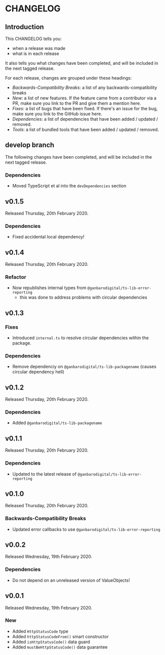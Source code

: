 # CHANGELOG

## Introduction

This CHANGELOG tells you:

* when a release was made
* what is in each release

It also tells you what changes have been completed, and will be included in the next tagged release.

For each release, changes are grouped under these headings:

* _Backwards-Compatibility Breaks_: a list of any backwards-compatibility breaks
* _New_: a list of new features. If the feature came from a contributor via a PR, make sure you link to the PR and give them a mention here.
* _Fixes_: a list of bugs that have been fixed. If there's an issue for the bug, make sure you link to the GitHub issue here.
* _Dependencies_: a list of dependencies that have been added / updated / removed.
* _Tools_: a list of bundled tools that have been added / updated / removed.

## develop branch

The following changes have been completed, and will be included in the next tagged release.

### Dependencies

* Moved TypeScript et al into the `devDependencies` section

## v0.1.5

Released Thursday, 20th February 2020.

### Dependencies

* Fixed accidental local dependency!

## v0.1.4

Released Thursday, 20th February 2020.

### Refactor

* Now republishes internal types from `@ganbarodigital/ts-lib-error-reporting`
  - this was done to address problems with circular dependencies

## v0.1.3

### Fixes

* Introduced `internal.ts` to resolve circular dependencies within the package.

### Dependencies

* Remove dependenciy on `@ganbarodigital/ts-lib-packagename` (causes circular dependency hell)

## v0.1.2

Released Thursday, 20th February 2020.

### Dependencies

* Added `@ganbarodigital/ts-lib-packagename`

## v0.1.1

Released Thursday, 20th February 2020.

### Dependencies

* Updated to the latest release of `@ganbarodigital/ts-lib-error-reporting`

## v0.1.0

Released Thursday, 20th February 2020.

### Backwards-Compatibility Breaks

* Updated error callbacks to use `@ganbarodigital/ts-lib-error-reporting`

## v0.0.2

Released Wednesday, 19th February 2020.

### Dependencies

* Do not depend on an unreleased version of ValueObjects!

## v0.0.1

Released Wednesday, 19th February 2020.

### New

* Added `HttpStatusCode` type
* Added `httpStatusCodeFrom()` smart constructor
* Added `isHttpStatusCode()` data guard
* Added `mustBeHttpStatusCode()` data guarantee
